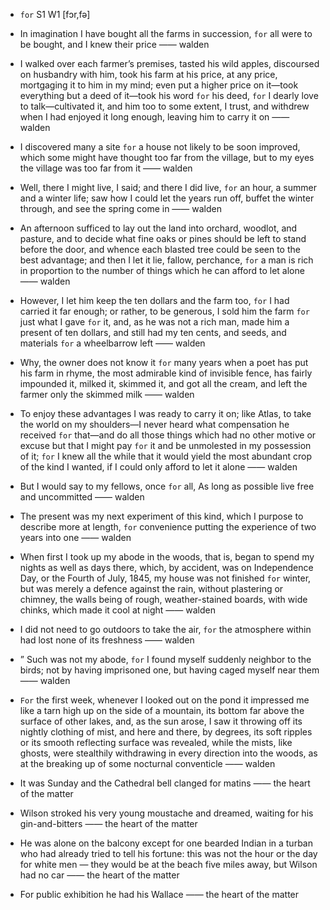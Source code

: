 - `for` S1 W1 [fɔr,fə]



-  In imagination I have bought all the farms in succession, `for` all were to be bought, and I knew their price —— walden

-  I walked over each farmer’s premises, tasted his wild apples, discoursed on husbandry with him, took his farm at his price, at any price, mortgaging it to him in my mind; even put a higher price on it﻿—took everything but a deed of it﻿—took his word `for` his deed, `for` I dearly love to talk﻿—cultivated it, and him too to some extent, I trust, and withdrew when I had enjoyed it long enough, leaving him to carry it on —— walden

-  I discovered many a site `for` a house not likely to be soon improved, which some might have thought too far from the village, but to my eyes the village was too far from it —— walden

-  Well, there I might live, I said; and there I did live, `for` an hour, a summer and a winter life; saw how I could let the years run off, buffet the winter through, and see the spring come in —— walden

-  An afternoon sufficed to lay out the land into orchard, woodlot, and pasture, and to decide what fine oaks or pines should be left to stand before the door, and whence each blasted tree could be seen to the best advantage; and then I let it lie, fallow, perchance, `for` a man is rich in proportion to the number of things which he can afford to let alone —— walden

-  However, I let him keep the ten dollars and the farm too, `for` I had carried it far enough; or rather, to be generous, I sold him the farm `for` just what I gave `for` it, and, as he was not a rich man, made him a present of ten dollars, and still had my ten cents, and seeds, and materials `for` a wheelbarrow left —— walden

-  Why, the owner does not know it `for` many years when a poet has put his farm in rhyme, the most admirable kind of invisible fence, has fairly impounded it, milked it, skimmed it, and got all the cream, and left the farmer only the skimmed milk —— walden

-  To enjoy these advantages I was ready to carry it on; like Atlas, to take the world on my shoulders﻿—I never heard what compensation he received `for` that﻿—and do all those things which had no other motive or excuse but that I might pay `for` it and be unmolested in my possession of it; `for` I knew all the while that it would yield the most abundant crop of the kind I wanted, if I could only afford to let it alone —— walden

-  But I would say to my fellows, once `for` all, As long as possible live free and uncommitted —— walden

- The present was my next experiment of this kind, which I purpose to describe more at length, `for` convenience putting the experience of two years into one —— walden

- When first I took up my abode in the woods, that is, began to spend my nights as well as days there, which, by accident, was on Independence Day, or the Fourth of July, 1845, my house was not finished `for` winter, but was merely a defence against the rain, without plastering or chimney, the walls being of rough, weather-stained boards, with wide chinks, which made it cool at night —— walden

-  I did not need to go outdoors to take the air, `for` the atmosphere within had lost none of its freshness —— walden

- ” Such was not my abode, `for` I found myself suddenly neighbor to the birds; not by having imprisoned one, but having caged myself near them —— walden

-  `For` the first week, whenever I looked out on the pond it impressed me like a tarn high up on the side of a mountain, its bottom far above the surface of other lakes, and, as the sun arose, I saw it throwing off its nightly clothing of mist, and here and there, by degrees, its soft ripples or its smooth reflecting surface was revealed, while the mists, like ghosts, were stealthily withdrawing in every direction into the woods, as at the breaking up of some nocturnal conventicle —— walden

-  It was Sunday and the Cathedral bell clanged for matins —— the heart of the matter

-  Wilson stroked his very young moustache and dreamed, waiting for his gin-and-bitters —— the heart of the matter

-  He was alone on the balcony except for one bearded Indian in a turban who had already tried to tell his fortune: this was not the hour or the day for white men — they would be at the beach five miles away, but Wilson had no car —— the heart of the matter

-  For public exhibition he had his Wallace —— the heart of the matter